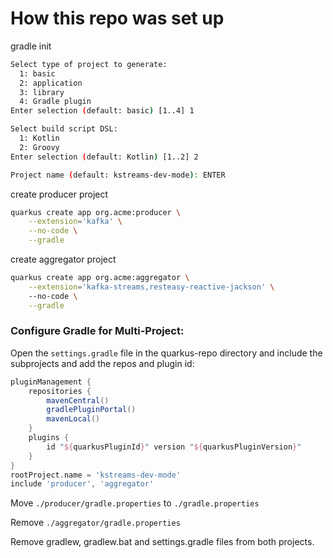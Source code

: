 # How this repo was set up

gradle init

```bash 
Select type of project to generate:
  1: basic
  2: application
  3: library
  4: Gradle plugin
Enter selection (default: basic) [1..4] 1

Select build script DSL:
  1: Kotlin
  2: Groovy
Enter selection (default: Kotlin) [1..2] 2

Project name (default: kstreams-dev-mode): ENTER
```

create producer project

```bash
quarkus create app org.acme:producer \
    --extension='kafka' \
    --no-code \
    --gradle
```

create aggregator project

```bash
quarkus create app org.acme:aggregator \
    --extension='kafka-streams,resteasy-reactive-jackson' \ 
    --no-code \
    --gradle
```


### Configure Gradle for Multi-Project:

Open the `settings.gradle` file in the quarkus-repo directory and include the subprojects and add the repos and plugin id:

```groovy
pluginManagement {
    repositories {
        mavenCentral()
        gradlePluginPortal()
        mavenLocal()
    }
    plugins {
        id "${quarkusPluginId}" version "${quarkusPluginVersion}"
    }
}
rootProject.name = 'kstreams-dev-mode'
include 'producer', 'aggregator'
```

Move `./producer/gradle.properties` to `./gradle.properties`

Remove `./aggregator/gradle.properties` 


Remove gradlew, gradlew.bat and settings.gradle files from both projects.
